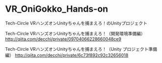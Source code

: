 # VR_OniGokko_Hands-on
Tech-Circle VRハンズオンUnityちゃんを捕まえろ！のUnityプロジェクト

Tech-Circle VRハンズオンUnityちゃんを捕まえろ！（開発環境準備編）
http://qiita.com/decchi/private/09704066228660048ce9

Tech-Circle VRハンズオンUnityちゃんを捕まえろ！（Unity プロジェクト準備編）
http://qiita.com/decchi/private/6c73f892c92c32656018
